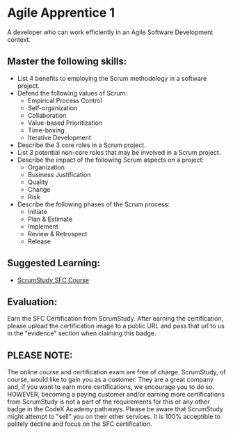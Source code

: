 # Agile Apprentice 1

A developer who can work efficiently in an Agile Software Development context.

## Master the following skills:

* List 4 benefits to employing the Scrum methodology in a software project.
* Defend the following values of Scrum:
  - Empirical Process Control
  - Self-organization
  - Collaboration
  - Value-based Prioritization
  - Time-boxing
  - Iterative Development
* Describe the 3 core roles in a Scrum project.
* List 3 potential non-core roles that may be involved in a Scrum project.
* Describe the impact of the following Scrum aspects on a project:
  - Organization
  - Business Justification
  - Quality
  - Change
  - Risk
* Describe the following phases of the Scrum process:
  - Initiate
  - Plan & Estimate
  - Implement
  - Review & Retrospect
  - Release

## Suggested Learning:

* [ScrumStudy SFC Course](https://www.scrumstudy.com/certification/scrum-fundamentals-certified)

## Evaluation:

Earn the SFC Certification from ScrumStudy. After earning the certification, please upload the certification image to a public URL and pass that url to us in the "evidence" section when claiming this badge.

## PLEASE NOTE:

The online course and certification exam are free of charge. ScrumStudy, of course, would like to gain you as a customer. They are a great company and, if you want to earn more certifications, we encourage you to do so. HOWEVER, becoming a paying customer and/or earning more certifications from ScrumStudy is not a part of the requirements for this or any other badge in the CodeX Academy pathways. Please be aware that ScrumStudy might attempt to "sell" you on their other services. It is 100% acceptible to politely decline and focus on the SFC certification.
